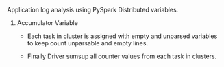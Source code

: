 Application log analysis using PySpark Distributed variables. 

1. Accumulator Variable

	* Each task in cluster is assigned with empty and unparsed variables to keep
	count unparsable and empty lines.

	* Finally Driver sumsup all counter values from each task in clusters.


        
